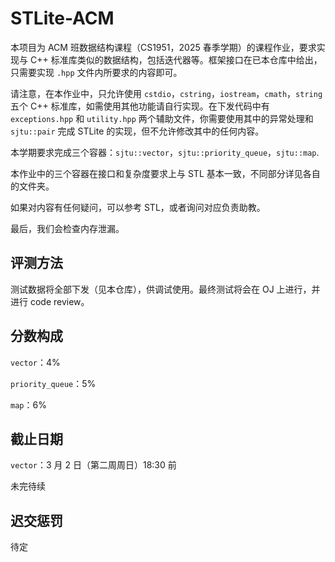 # STLite-ACM

本项目为 ACM 班数据结构课程（CS1951，2025 春季学期）的课程作业，要求实现与 C++
标准库类似的数据结构，包括迭代器等。框架接口在已本仓库中给出，只需要实现 `.hpp` 文件内所要求的内容即可。

请注意，在本作业中，只允许使用 `cstdio`，`cstring`，`iostream`，`cmath`，`string` 五个 C++
标准库，如需使用其他功能请自行实现。在下发代码中有 `exceptions.hpp` 和 `utility.hpp`
两个辅助文件，你需要使用其中的异常处理和 `sjtu::pair` 完成 STLite 的实现，但不允许修改其中的任何内容。

本学期要求完成三个容器：`sjtu::vector`，`sjtu::priority_queue`，`sjtu::map`.

本作业中的三个容器在接口和复杂度要求上与 STL 基本一致，不同部分详见各自的文件夹。

如果对内容有任何疑问，可以参考 STL，或者询问对应负责助教。

最后，我们会检查内存泄漏。

## 评测方法

测试数据将全部下发（见本仓库），供调试使用。最终测试将会在 OJ 上进行，并进行 code review。

## 分数构成

`vector`：4%

`priority_queue`：5%

`map`：6%

## 截止日期

`vector`：3 月 2 日（第二周周日）18:30 前

未完待续

## 迟交惩罚

待定
